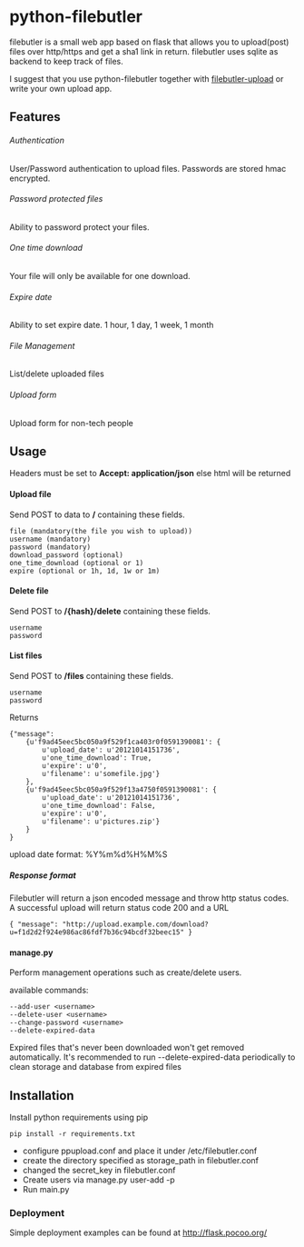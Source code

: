 python-filebutler
========================

filebutler is a small web app based on flask that allows you to upload(post) files over http/https and get a sha1 link in return.
filebutler uses sqlite as backend to keep track of files.

I suggest that you use python-filebutler together with [filebutler-upload](http://github.com/jhaals/filebutler-upload "filebutler-upload") or write your own upload app.

Features
---------

###### Authentication
User/Password authentication to upload files.
Passwords are stored hmac encrypted.
###### Password protected files
Ability to password protect your files.
###### One time download
Your file will only be available for one download.
###### Expire date
Ability to set expire date. 1 hour, 1 day, 1 week, 1 month
###### File Management
List/delete uploaded files
###### Upload form
Upload form for non-tech people

Usage
------

Headers must be set to __Accept: application/json__ else html will be returned

#### Upload file

Send POST to data to __/__ containing these fields.

    file (mandatory(the file you wish to upload))
    username (mandatory)
    password (mandatory)
    download_password (optional)
    one_time_download (optional or 1)
    expire (optional or 1h, 1d, 1w or 1m)

#### Delete file

Send POST to __/{hash}/delete__ containing these fields.

    username
    password

#### List files

Send POST to __/files__ containing these fields.

    username
    password


Returns

    {"message":
        {u'f9ad45eec5bc050a9f529f1ca403r0f0591390081': {
            u'upload_date': u'20121014151736',
            u'one_time_download': True,
            u'expire': u'0',
            u'filename': u'somefile.jpg'}
        },
        {u'f9ad45eec5bc050a9f529f13a4750f0591390081': {
            u'upload_date': u'20121014151736',
            u'one_time_download': False,
            u'expire': u'0',
            u'filename': u'pictures.zip'}
        }
    }

upload date format: %Y%m%d%H%M%S

##### Response format
Filebutler will return a json encoded message and throw http status codes.
A successful upload will return status code 200 and a URL

    { "message": "http://upload.example.com/download?u=f1d2d2f924e986ac86fdf7b36c94bcdf32beec15" }

#### manage.py

Perform management operations such as create/delete users.

available commands:

    --add-user <username>
    --delete-user <username>
    --change-password <username>
    --delete-expired-data

Expired files that's never been downloaded won't get removed automatically.
It's recommended to run --delete-expired-data periodically to clean storage and database from expired files

Installation
-----

Install python requirements using pip

    pip install -r requirements.txt

-   configure ppupload.conf and place it under /etc/filebutler.conf
-   create the directory specified as storage_path in filebutler.conf
-   changed the secret_key in filebutler.conf
-   Create users via manage.py user-add <username> -p <password>
-   Run main.py

### Deployment
Simple deployment examples can be found at http://flask.pocoo.org/


